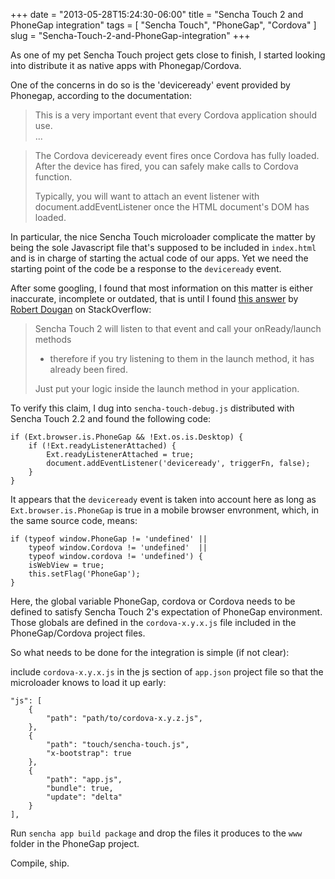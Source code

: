 +++
date = "2013-05-28T15:24:30-06:00"
title = "Sencha Touch 2 and PhoneGap integration"
tags = [ "Sencha Touch", "PhoneGap", "Cordova" ]
slug = "Sencha-Touch-2-and-PhoneGap-integration"
+++

As one of my pet Sencha Touch project gets close to finish, I started
looking into distribute it as native apps with Phonegap/Cordova.

One of the concerns in do so is the 'deviceready' event provided by Phonegap,
according to the documentation:

> This is a very important event that every Cordova application should use.  
> ...

> The Cordova deviceready event fires once Cordova has fully loaded. 
> After the device has fired, you can safely make calls to Cordova function.
>
> Typically, you will want to attach an event listener with 
> document.addEventListener once the HTML document's DOM has loaded.

In particular, the nice Sencha Touch microloader complicate the matter by
being the sole Javascript file that's supposed to be included in `index.html`
and is in charge of starting the actual code of our apps. Yet we need the
starting point of the code be a response to the `deviceready` event.

After some googling, I found that most information on this matter is either
inaccurate, incomplete or outdated, that is until I found [this answer][1] by
[Robert Dougan][2] on StackOverflow:

> Sencha Touch 2 will listen to that event and call your onReady/launch methods
> - therefore if you try listening to them in the launch method,
> it has already been fired.
>
> Just put your logic inside the launch method in your application.

To verify this claim, I dug into `sencha-touch-debug.js` distributed with
Sencha Touch 2.2 and found the following code:

    if (Ext.browser.is.PhoneGap && !Ext.os.is.Desktop) {
        if (!Ext.readyListenerAttached) {
            Ext.readyListenerAttached = true;
            document.addEventListener('deviceready', triggerFn, false);
        }
    }

It appears that the `deviceready` event is taken into account here as long as
`Ext.browser.is.PhoneGap` is true in a mobile browser envronment, which, in the
same source code, means:


    if (typeof window.PhoneGap != 'undefined' ||
        typeof window.Cordova != 'undefined'  ||
        typeof window.cordova != 'undefined') {
        isWebView = true;
        this.setFlag('PhoneGap');
    }


Here, the global variable PhoneGap, cordova or Cordova needs to be defined to
satisfy Sencha Touch 2's expectation of PhoneGap environment. Those globals
are defined in the `cordova-x.y.x.js` file included in the PhoneGap/Cordova
project files.

So what needs to be done for the integration is simple (if not clear):

include `cordova-x.y.x.js` in the js section of `app.json` project file so that 
the microloader knows to load it up early:

    "js": [
        {
            "path": "path/to/cordova-x.y.z.js",
        },
        {
            "path": "touch/sencha-touch.js",
            "x-bootstrap": true
        },
        {
            "path": "app.js",
            "bundle": true, 
            "update": "delta"
        }
    ],

Run `sencha app build package` and drop the files it produces to the `www`
folder in the PhoneGap project.

Compile, ship.

[1]: http://stackoverflow.com/a/10457158/243798
[2]: http://dougan.me
